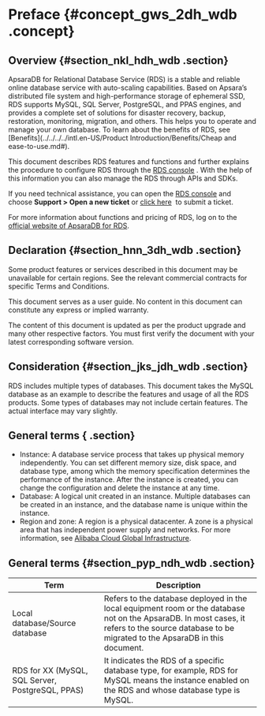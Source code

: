 # Preface {#concept_gws_2dh_wdb .concept}

## Overview {#section_nkl_hdh_wdb .section}

ApsaraDB for Relational Database Service \(RDS\) is a stable and reliable online database service with auto-scaling capabilities. Based on Apsara’s distributed file system and high-performance storage of ephemeral SSD, RDS supports MySQL, SQL Server, PostgreSQL, and PPAS engines, and provides a complete set of solutions for disaster recovery, backup, restoration, monitoring, migration, and others. This helps you to operate and manage your own database. To learn about the benefits of RDS, see [Benefits](../../../../intl.en-US/Product Introduction/Benefits/Cheap and ease-to-use.md#).

This document describes RDS features and functions and further explains the procedure to configure RDS through the [RDS console](https://rds.console.aliyun.com/) . With the help of this information you can also manage the RDS through APIs and SDKs.

If you need technical assistance, you can open the [RDS console](https://rds.console.aliyun.com/) and choose **Support \> Open a new ticket** or [click here](https://workorder-intl.console.aliyun.com/#/ticket/createIndex)  to submit a ticket.

For more information about functions and pricing of RDS, log on to the [official website of ApsaraDB for RDS](https://www.alibabacloud.com/product/apsaradb-for-rds).

## Declaration {#section_hnn_3dh_wdb .section}

Some product features or services described in this document may be unavailable for certain regions. See the relevant commercial contracts for specific Terms and Conditions.

This document serves as a user guide. No content in this document can constitute any express or implied warranty.

The content of this document is updated as per the product upgrade and many other respective factors. You must first verify the document with your latest corresponding software version.

## Consideration {#section_jks_jdh_wdb .section}

RDS includes multiple types of databases. This document takes the MySQL database as an example to describe the features and usage of all the RDS products. Some types of databases may not include certain features. The actual interface may vary slightly.

## General terms { .section}

-   Instance: A database service process that takes up physical memory independently. You can set different memory size, disk space, and database type, among which the memory specification determines the performance of the instance. After the instance is created, you can change the configuration and delete the instance at any time.
-   Database: A logical unit created in an instance. Multiple databases can be created in an instance, and the database name is unique within the instance.
-   Region and zone: A region is a physical datacenter. A zone is a physical area that has independent power supply and networks. For more information, see [Alibaba Cloud Global Infrastructure](https://www.alibabacloud.com/global-locations).

## General terms {#section_pyp_ndh_wdb .section}

|Term|Description|
|----|-----------|
|Local database/Source database|Refers to the database deployed in the local equipment room or the database not on the ApsaraDB. In most cases, it refers to the source database to be migrated to the ApsaraDB in this document.|
|RDS for XX \(MySQL, SQL Server, PostgreSQL, PPAS\)|It indicates the RDS of a specific database type, for example, RDS for MySQL means the instance enabled on the RDS and whose database type is MySQL.|

